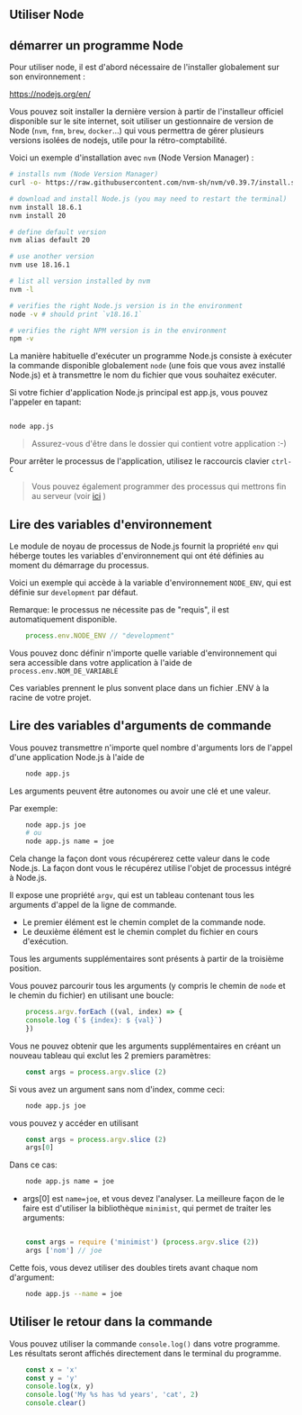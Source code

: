 ## Utiliser Node

## démarrer un programme Node

Pour utiliser node, il est d'abord nécessaire de l'installer globalement sur son environnement :

https://nodejs.org/en/

Vous pouvez soit installer la dernière version à partir de l'installeur officiel disponible sur le site internet, soit utiliser un gestionnaire de version de Node (`nvm`, `fnm`, `brew`, `docker`...) qui vous permettra de gérer plusieurs versions isolées de nodejs, utile pour la rétro-comptabilité.

Voici un exemple d'installation avec `nvm` (Node Version Manager) :

```sh
# installs nvm (Node Version Manager)
curl -o- https://raw.githubusercontent.com/nvm-sh/nvm/v0.39.7/install.sh | bash

# download and install Node.js (you may need to restart the terminal)
nvm install 18.6.1
nvm install 20

# define default version
nvm alias default 20

# use another version
nvm use 18.16.1

# list all version installed by nvm
nvm -l

# verifies the right Node.js version is in the environment
node -v # should print `v18.16.1`

# verifies the right NPM version is in the environment
npm -v
```

La manière habituelle d'exécuter un programme Node.js consiste à exécuter la commande disponible globalement `node` (une fois que vous avez installé Node.js) et à transmettre le nom du fichier que vous souhaitez exécuter.

Si votre fichier d'application Node.js principal est app.js, vous pouvez l'appeler en tapant:

```bash

node app.js

```

> Assurez-vous d'être dans le dossier qui contient votre application :-)

Pour arrêter le processus de l'application, utilisez le raccourcis clavier `ctrl-C`

> Vous pouvez également programmer des processus qui mettrons fin au serveur (voir [ici](https://nodejs.dev/learn/how-to-exit-from-a-nodejs-program) )


## Lire des variables d'environnement

Le module de noyau de processus de Node.js fournit la propriété `env` qui héberge toutes les variables d'environnement qui ont été définies au moment du démarrage du processus.

Voici un exemple qui accède à la variable d'environnement `NODE_ENV`, qui est définie sur `development` par défaut.

Remarque: le processus ne nécessite pas de "requis", il est automatiquement disponible.

```js
    process.env.NODE_ENV // "development"
```

Vous pouvez donc définir n'importe quelle variable d'environnement qui sera accessible dans votre application à l'aide de `process.env.NOM_DE_VARIABLE`

Ces variables prennent le plus sonvent place dans un fichier .ENV à la racine de votre projet.

## Lire des variables d'arguments de commande

Vous pouvez transmettre n'importe quel nombre d'arguments lors de l'appel d'une application Node.js à l'aide de

```bash
    node app.js
```

Les arguments peuvent être autonomes ou avoir une clé et une valeur.

Par exemple:

```bash
    node app.js joe
    # ou
    node app.js name = joe
```

Cela change la façon dont vous récupérerez cette valeur dans le code Node.js.
La façon dont vous le récupérez utilise l'objet de processus intégré à Node.js.

Il expose une propriété `argv`, qui est un tableau contenant tous les arguments d'appel de la ligne de commande.

* Le premier élément est le chemin complet de la commande node.
* Le deuxième élément est le chemin complet du fichier en cours d'exécution.

Tous les arguments supplémentaires sont présents à partir de la troisième position.

Vous pouvez parcourir tous les arguments (y compris le chemin de `node` et le chemin du fichier) en utilisant une boucle:

```js
    process.argv.forEach ((val, index) => {
    console.log (`$ {index}: $ {val}`)
    })
```

Vous ne pouvez obtenir que les arguments supplémentaires en créant un nouveau tableau qui exclut les 2 premiers paramètres:

```js
    const args = process.argv.slice (2)
```

Si vous avez un argument sans nom d'index, comme ceci:

```bash
    node app.js joe
```

vous pouvez y accéder en utilisant

```js
    const args = process.argv.slice (2)
    args[0]
```

Dans ce cas:

```bash
    node app.js name = joe
```

* args[0] est `name=joe`, et vous devez l'analyser. La meilleure façon de le faire est d'utiliser la bibliothèque `minimist`, qui permet de traiter les arguments:

```js

    const args = require ('minimist') (process.argv.slice (2))
    args ['nom'] // joe

```

Cette fois, vous devez utiliser des doubles tirets avant chaque nom d'argument:

```bash
    node app.js --name = joe

```

## Utiliser le retour dans la commande

Vous pouvez utiliser la commande `console.log()` dans votre programme. Les résultats seront affichés directement dans le terminal du programme.

```js
    const x = 'x'
    const y = 'y'
    console.log(x, y)
    console.log('My %s has %d years', 'cat', 2)
    console.clear()
```
